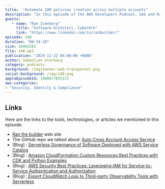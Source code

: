 ```yaml
---
title:  "Automate IAM policies creation across multiple accounts"
description: "In this episode of the AWS Developers Podcast, Seb and Ran Isenberg discuss the automation of IAM policies across multiple AWS accounts. They explore the challenges faced in managing security and access in a multi-account environment, the design and implementation of an automation architecture that simplifies these processes, and the significant improvements in developer experience and operational efficiency achieved through this automation. Ran shares insights into the open-source project that supports this automation and discusses future enhancements and community engagement."
guests:
   - name: "Ran Isenberg"
     title: "Software Architect, CyberArk"
     link: "https://www.linkedin.com/in/ranbuilder/"
episode: 140
duration: "00:34:20" 
size: 16483283
file: 140.mp3	
publication: "2024-11-22 04:00:00 +0000"
author: Sébastien Stormacq
category: podcasts
background: /img/banner-web-transparent.png
social-background: /img/140.png
appleEpisodeId: 1000677855172
aws-categories:
- "Security, Identity & Compliance"
---
```


## Links

Here are the links to the tools, technologies, or articles we mentioned in this episode.

- [Ran the builder](https://www.ranthebuilder.cloud/) web site
- The GitHub repo we talked about: [Auto Cross Account Access Service](https://github.com/ran-isenberg/auto-cross-account-access-service)
- [Blog] : [Serverless Governance of Software Deployed with AWS Service Catalog](https://aws.amazon.com/blogs/mt/serverless-governance-of-software-deployed-with-aws-service-catalog/)
- [Blog] : [Amazon CloudFormation Custom Resources Best Practices with CDK and Python Examples](https://www.ranthebuilder.cloud/post/amazon-cloudformation-custom-resources-best-practices-with-cdk-and-python-examples)
- [Blog] : [AWS Security Best Practices: Leveraging IAM for Service-to-Service Authentication and Authorization](https://www.ranthebuilder.cloud/post/aws-security-best-practices-leveraging-iam-for-service-to-service-authentication-and-authorization)
- [Blog] :[ Export CloudWatch Logs to Third-party Observability Tools with Serverless](https://www.ranthebuilder.cloud/post/export-cloudwatch-logs-to-third-party-observability-tools-with-serverless)